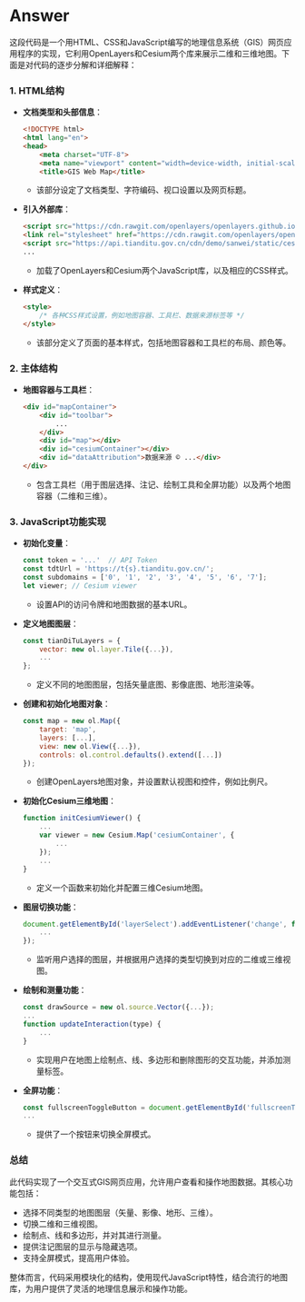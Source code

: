 # Answer

这段代码是一个用HTML、CSS和JavaScript编写的地理信息系统（GIS）网页应用程序的实现，它利用OpenLayers和Cesium两个库来展示二维和三维地图。下面是对代码的逐步分解和详细解释：

### 1. HTML结构

- **文档类型和头部信息**：
  ```html
  <!DOCTYPE html>
  <html lang="en">
  <head>
      <meta charset="UTF-8">
      <meta name="viewport" content="width=device-width, initial-scale=1.0">
      <title>GIS Web Map</title>
  ```
  - 该部分设定了文档类型、字符编码、视口设置以及网页标题。

- **引入外部库**：
  ```html
  <script src="https://cdn.rawgit.com/openlayers/openlayers.github.io/master/en/v5.3.0/build/ol.js"></script>
  <link rel="stylesheet" href="https://cdn.rawgit.com/openlayers/openlayers.github.io/master/en/v5.3.0/css/ol.css">
  <script src="https://api.tianditu.gov.cn/cdn/demo/sanwei/static/cesium/Cesium.js"></script>
  ...
  ```
  - 加载了OpenLayers和Cesium两个JavaScript库，以及相应的CSS样式。

- **样式定义**：
  ```html
  <style>
      /* 各种CSS样式设置，例如地图容器、工具栏、数据来源标签等 */
  </style>
  ```
  - 该部分定义了页面的基本样式，包括地图容器和工具栏的布局、颜色等。

### 2. 主体结构

- **地图容器与工具栏**：
  ```html
  <div id="mapContainer">
      <div id="toolbar">
          ...
      </div>
      <div id="map"></div>
      <div id="cesiumContainer"></div>
      <div id="dataAttribution">数据来源 © ...</div>
  </div>
  ```
  - 包含工具栏（用于图层选择、注记、绘制工具和全屏功能）以及两个地图容器（二维和三维）。

### 3. JavaScript功能实现

- **初始化变量**：
  ```javascript
  const token = '...'  // API Token
  const tdtUrl = 'https://t{s}.tianditu.gov.cn/';
  const subdomains = ['0', '1', '2', '3', '4', '5', '6', '7'];
  let viewer; // Cesium viewer
  ```
  - 设置API的访问令牌和地图数据的基本URL。

- **定义地图图层**：
  ```javascript
  const tianDiTuLayers = {
      vector: new ol.layer.Tile({...}),
      ...
  };
  ```
  - 定义不同的地图图层，包括矢量底图、影像底图、地形渲染等。

- **创建和初始化地图对象**：
  ```javascript
  const map = new ol.Map({
      target: 'map',
      layers: [...],
      view: new ol.View({...}),
      controls: ol.control.defaults().extend([...])
  });
  ```
  - 创建OpenLayers地图对象，并设置默认视图和控件，例如比例尺。

- **初始化Cesium三维地图**：
  ```javascript
  function initCesiumViewer() {
      ...
      var viewer = new Cesium.Map('cesiumContainer', {
          ...
      });
      ...
  }
  ```
  - 定义一个函数来初始化并配置三维Cesium地图。

- **图层切换功能**：
  ```javascript
  document.getElementById('layerSelect').addEventListener('change', function () {
      ...
  });
  ```
  - 监听用户选择的图层，并根据用户选择的类型切换到对应的二维或三维视图。

- **绘制和测量功能**：
  ```javascript
  const drawSource = new ol.source.Vector({...});
  ...
  function updateInteraction(type) {
      ...
  }
  ```
  - 实现用户在地图上绘制点、线、多边形和删除图形的交互功能，并添加测量标签。

- **全屏功能**：
  ```javascript
  const fullscreenToggleButton = document.getElementById('fullscreenToggle');
  ...
  ```
  - 提供了一个按钮来切换全屏模式。

### 总结
此代码实现了一个交互式GIS网页应用，允许用户查看和操作地图数据。其核心功能包括：
- 选择不同类型的地图图层（矢量、影像、地形、三维）。
- 切换二维和三维视图。
- 绘制点、线和多边形，并对其进行测量。
- 提供注记图层的显示与隐藏选项。
- 支持全屏模式，提高用户体验。

整体而言，代码采用模块化的结构，使用现代JavaScript特性，结合流行的地图库，为用户提供了灵活的地理信息展示和操作功能。
